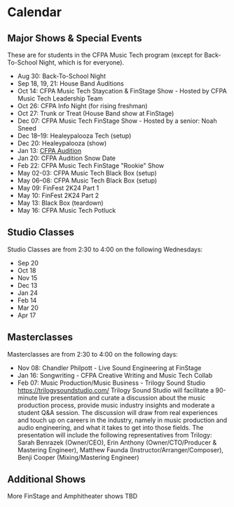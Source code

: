 # Calendar


## Major Shows & Special Events

These are for students in the CFPA Music Tech program (except for Back-To-School Night, which is for everyone).

- Aug 30: Back-To-School Night
- Sep 18, 19, 21: House Band Auditions
- Oct 14: CFPA Music Tech Staycation & FinStage Show - Hosted by CFPA Music Tech Leadership Team
- Oct 26: CFPA Info Night (for rising freshman)
- Oct 27: Trunk or Treat (House Band show at FinStage)
- Dec 07: CFPA Music Tech FinStage Show - Hosted by a senior: Noah Sneed
- Dec 18–19: Healeypalooza Tech (setup)
- Dec 20: Healeypalooza (show)
- Jan 13: [CFPA Audition](https://colganhs.pwcs.edu/cfpa/auditions/) 
- Jan 20: CFPA Audition Snow Date
- Feb 22: CFPA Music Tech FinStage "Rookie" Show
- May 02-03: CFPA Music Tech Black Box (setup)
- May 06–08: CFPA Music Tech Black Box (setup)
- May 09: FinFest 2K24 Part 1
- May 10: FinFest 2K24 Part 2
- May 13: Black Box (teardown)
- May 16: CFPA Music Tech Potluck

## Studio Classes

Studio Classes are from 2:30 to 4:00 on the following Wednesdays:

- Sep 20
- Oct 18
- Nov 15
- Dec 13
- Jan 24
- Feb 14
- Mar 20
- Apr 17

## Masterclasses

Masterclasses are from 2:30 to 4:00 on the following days:

- Nov 08: Chandler Philpott - Live Sound Engineering at FinStage
- Jan 16: Songwriting - CFPA Creative Writing and Music Tech Collab
- Feb 07: Music Production/Music Business - Trilogy Sound Studio
  https://trilogysoundstudio.com/
  Trilogy Sound Studio will facilitate a 90-minute live presentation and
  curate a discussion about the music production process, provide
  music industry insights and moderate a student Q&A session. The
  discussion will draw from real experiences and touch up on careers
  in the industry, namely in music production and audio engineering,
  and what it takes to get into those fields.
  The presentation will include the following representatives from
  Trilogy: Sarah Benrazek (Owner/CEO), Erin Anthony (Owner/CTO/Producer & Mastering Engineer), Matthew Faunda (Instructor/Arranger/Composer), Benji Cooper (Mixing/Mastering Engineer)


## Additional Shows

More FinStage and Amphitheater shows TBD

